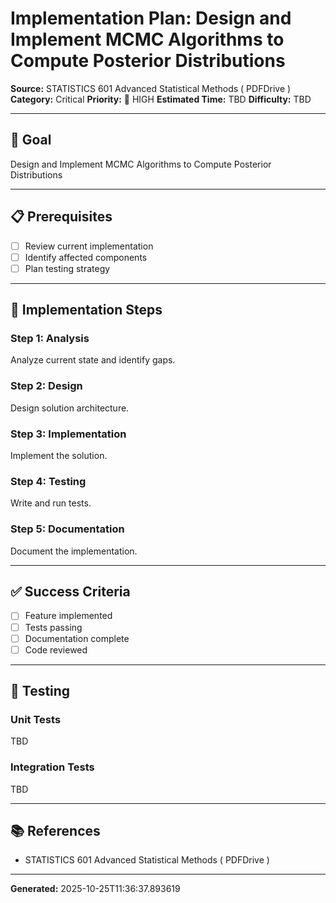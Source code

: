 # Implementation Plan: Design and Implement MCMC Algorithms to Compute Posterior Distributions

**Source:** STATISTICS 601 Advanced Statistical Methods ( PDFDrive )
**Category:** Critical
**Priority:** 🔴 HIGH
**Estimated Time:** TBD
**Difficulty:** TBD

---

## 🎯 Goal

Design and Implement MCMC Algorithms to Compute Posterior Distributions

---

## 📋 Prerequisites

- [ ] Review current implementation
- [ ] Identify affected components
- [ ] Plan testing strategy

---

## 🔧 Implementation Steps

### Step 1: Analysis

Analyze current state and identify gaps.

### Step 2: Design

Design solution architecture.

### Step 3: Implementation

Implement the solution.

### Step 4: Testing

Write and run tests.

### Step 5: Documentation

Document the implementation.

---

## ✅ Success Criteria

- [ ] Feature implemented
- [ ] Tests passing
- [ ] Documentation complete
- [ ] Code reviewed

---

## 🧪 Testing

### Unit Tests

TBD

### Integration Tests

TBD

---

## 📚 References

- STATISTICS 601 Advanced Statistical Methods ( PDFDrive )

---

**Generated:** 2025-10-25T11:36:37.893619
